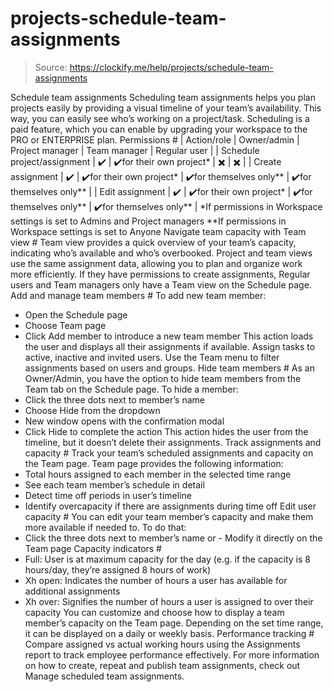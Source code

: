 # projects-schedule-team-assignments

> Source: https://clockify.me/help/projects/schedule-team-assignments

Schedule team assignments
Scheduling team assignments helps you plan projects easily by providing a visual timeline of your team’s availability. This way, you can easily see who’s working on a project/task.
Scheduling is a paid feature, which you can enable by upgrading your workspace to the PRO or ENTERPRISE plan.
Permissions #
| Action/role | Owner/admin | Project manager | Team manager | Regular user |
| Schedule project/assignment | ✔️ | ✔️for their own project* | ✖️ | ✖️ |
| Create assignment | ✔️ | ✔️for their own project* | ✔️for themselves only** | ✔️for themselves only** |
| Edit assignment | ✔️ | ✔️for their own project* | ✔️for themselves only** | ✔️for themselves only** |
*If permissions in Workspace settings is set to Admins and Project managers
**If permissions in Workspace settings is set to Anyone
Navigate team capacity with Team view #
Team view provides a quick overview of your team’s capacity, indicating who’s available and who’s overbooked. Project and team views use the same assignment data, allowing you to plan and organize work more efficiently.
If they have permissions to create assignments, Regular users and Team managers only have a Team view on the Schedule page.
Add and manage team members #
To add new team member:
- Open the Schedule page
- Choose Team page
- Click Add member to introduce a new team member
This action loads the user and displays all their assignments if available.
Assign tasks to active, inactive and invited users.
Use the Team menu to filter assignments based on users and groups.
Hide team members #
As an Owner/Admin, you have the option to hide team members from the Team tab on the Schedule page.
To hide a member:
- Click the three dots next to member’s name
- Choose Hide from the dropdown
- New window opens with the confirmation modal
- Click Hide to complete the action
This action hides the user from the timeline, but it doesn’t delete their assignments.
Track assignments and capacity #
Track your team’s scheduled assignments and capacity on the Team page.
Team page provides the following information:
- Total hours assigned to each member in the selected time range
- See each team member’s schedule in detail
- Detect time off periods in user’s timeline
- Identify overcapacity if there are assignments during time off
Edit user capacity #
You can edit your team member’s capacity and make them more available if needed to.
To do that:
- Click the three dots next to member’s name
or - Modify it directly on the Team page
Capacity indicators #
- Full: User is at maximum capacity for the day (e.g. if the capacity is 8 hours/day, they’re assigned 8 hours of work)
- Xh open: Indicates the number of hours a user has available for additional assignments
- Xh over: Signifies the number of hours a user is assigned to over their capacity
You can customize and choose how to display a team member’s capacity on the Team page. Depending on the set time range, it can be displayed on a daily or weekly basis.
Performance tracking #
Compare assigned vs actual working hours using the Assignments report to track employee performance effectively.
For more information on how to create, repeat and publish team assignments, check out Manage scheduled team assignments.